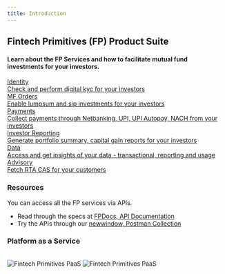 ```yaml
---
title: Introduction
---
```

## Fintech Primitives (FP) Product Suite
#### Learn about the FP Services and how to facilitate mutual fund investments for your investors.

<div class="grid grid-cols-1 md:grid-cols-2 lg:auto-rows-fr gap-4 my-8">
  <div class="card border border-primary-N20 rounded-5 dark:bg-primary-DN05 dark:border-primary-DN10">
    <a href="/identity/overview" class="block h-full text-current p-4 no-underline hover:no-underline hover:text-current">
      <div class="card-title text-primary-B100 text-size-20 font-semibold font-opensans">
        Identity
      </div>
      <div class="card-body text-size-14 dark:text-primary-DN110">
        Check and perform digital kyc for your investors
      </div>
      </a>
  </div>

  <div class="card border border-primary-N20 rounded-5 dark:bg-primary-DN05 dark:border-primary-DN10">
    <a href="/mf-transactions/overview" class="block h-full text-current p-4 no-underline hover:no-underline hover:text-current">
      <div class="card-title text-primary-B100 text-size-20 font-semibold font-opensans">
        MF Orders
      </div>
      <div class="card-body text-size-14 dark:text-primary-DN110">
        Enable lumpsum and sip investments for your investors
      </div>
    </a>
  </div>

  <div class="card border border-primary-N20 rounded-5 dark:bg-primary-DN05 dark:border-primary-DN10">
    <a href="/payments/overview" class="block h-full text-current p-4 no-underline hover:no-underline hover:text-current">
      <div class="card-title text-primary-B100 text-size-20 font-semibold font-opensans">
        Payments
      </div>
      <div class="card-body text-size-14 dark:text-primary-DN110">
        Collect payments through Netbanking, UPI, UPI Autopay, NACH from your investors
      </div>
    </a>
  </div>

  <div class="card border border-primary-N20 rounded-5 dark:bg-primary-DN05 dark:border-primary-DN10">
    <a href="/pages/workflows/investor-reporting" class="block h-full text-current p-4 no-underline hover:no-underline hover:text-current">
      <div class="card-title text-primary-B100 text-size-20 font-semibold font-opensans">
        Investor Reporting
      </div>
      <div class="card-body text-size-14 dark:text-primary-DN110">
        Generate portfolio summary, capital gain reports for your investors
      </div>
    </a>
  </div>


  <div class="card border border-primary-N20 rounded-5 dark:bg-primary-DN05 dark:border-primary-DN10">
    <a href="/data/overview" class="block h-full text-current p-4 no-underline hover:no-underline hover:text-current">
      <div class="card-title text-primary-B100 text-size-20 font-semibold font-opensans">
        Data
      </div>
      <div class="card-body text-size-14 dark:text-primary-DN110">
        Access and get insights of your data - transactional, reporting and usage
      </div>
    </a>
  </div>


  <div class="card border border-primary-N20 rounded-5 dark:bg-primary-DN05 dark:border-primary-DN10">
    <a href="/advisory/overview" class="block h-full text-current p-4 no-underline hover:no-underline hover:text-current">
      <div class="card-title text-primary-B100 text-size-20 font-semibold font-opensans">
        Advisory
      </div>
      <div class="card-body text-size-14 dark:text-primary-DN110">
        Fetch RTA CAS for your customers
      </div>
    </a>
  </div>
</div>

### Resources
You can access all the FP services via APIs.
- Read through the specs at [FPDocs, API Documentation](https://fintechprimitives.com/api)
- Try the APIs through our [newwindow, Postman Collection](https://www.postman.com/fintechprimitives/workspace/fp-apis/)

### Platform as a Service
<br>
<div>
  <img src="../../images/fp_diagram_light.png" alt="Fintech Primitives PaaS" class="fp-diagram block dark:hidden">
  <img src="../../images/fp_diagram_dark.png" alt="Fintech Primitives PaaS" class="fp-diagram hidden dark:block">
</div>

